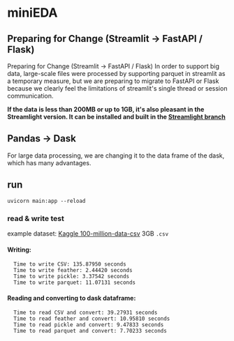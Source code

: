 # miniEDA

## Preparing for Change (Streamlit -> FastAPI / Flask)
Preparing for Change (Streamlit -> FastAPI / Flask)
In order to support big data, large-scale files were processed by supporting parquet in streamlit as a temporary measure, but we are preparing to migrate to FastAPI or Flask because we clearly feel the limitations of streamlit's single thread or session communication.

**If the data is less than 200MB or up to 1GB, it's also pleasant in the Streamlight version. It can be installed and built in the [Streamlight branch](https://github.com/cpprhtn/miniEDA/tree/streamlit)**

## Pandas -> Dask
For large data processing, we are changing it to the data frame of the dask, which has many advantages.

## run
```
uvicorn main:app --reload
```

### read & write test
example dataset: [Kaggle 100-million-data-csv](https://www.kaggle.com/datasets/zanjibar/100-million-data-csv/data) 3GB `.csv`
#### Writing:
```
  Time to write CSV: 135.87950 seconds
  Time to write feather: 2.44420 seconds
  Time to write pickle: 3.37542 seconds
  Time to write parquet: 11.07131 seconds
```
#### Reading and converting to dask dataframe:
```
  Time to read CSV and convert: 39.27931 seconds
  Time to read feather and convert: 10.95810 seconds
  Time to read pickle and convert: 9.47833 seconds
  Time to read parquet and convert: 7.70233 seconds
```
